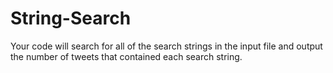 # String-Search

Your code will search for all of the search strings in the input file and output the number of tweets that contained each
search string.
